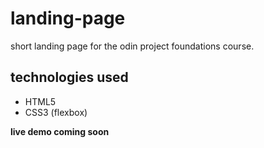 # landing-page

short landing page for the odin project foundations course.

## technologies used

- HTML5
- CSS3 (flexbox)

**live demo coming soon**

